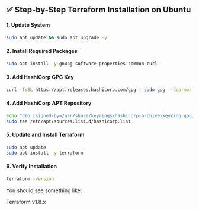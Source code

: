 ## ✅ Step-by-Step Terraform Installation on Ubuntu
#### 1. Update System
```bash
sudo apt update && sudo apt upgrade -y
```
#### 2. Install Required Packages
```bash
sudo apt install -y gnupg software-properties-common curl
```
#### 3. Add HashiCorp GPG Key
```bash
curl -fsSL https://apt.releases.hashicorp.com/gpg | sudo gpg --dearmor -o /usr/share/keyrings/hashicorp-archive-keyring.gpg
```
#### 4. Add HashiCorp APT Repository
```bash
echo "deb [signed-by=/usr/share/keyrings/hashicorp-archive-keyring.gpg] https://apt.releases.hashicorp.com $(lsb_release -cs) main" | \
sudo tee /etc/apt/sources.list.d/hashicorp.list
```
#### 5. Update and Install Terraform
```bash
sudo apt update
sudo apt install -y terraform
```
#### 6. Verify Installation
```bash
terraform -version
```
You should see something like:

Terraform v1.8.x